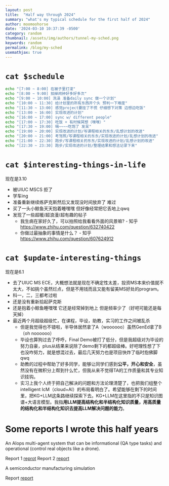 ```yaml
---
layout: post
title:  "Half way through 2024"
summary: "what's my typical schedule for the first half of 2024"
author: moomoohorse
date: '2024-03-10 10:37:39 -0500'
category: random
thumbnail: /assets/img/authors/tunnel-my-sched.png
keywords: random
permalink: /blog/my-sched
usemathjax: true
---
```


# `cat $schedule`


```bash
echo "[7:00 ~ 8:00] 在被子里打滚"
echo "[8:00 ~ 9:00] 拍掉闹钟好多好多次"
echo "[9:00 ~ 10:00] 洗澡 准备daily sync 做一个计划"
echo "[10:00 ~ 11:30] 给计划里的所有东西开个头 预判一下难度"
echo "[11:30 ~ 13:00] 感觉project要挂了不慌 仔细想下对策 边想边吃饭"
echo "[13:00 ~ 16:00] 实现改进的计划"
echo "[16:00 ~ 17:00] sync w/ different people"
echo "[17:00 ~ 17:30] 吃饭 + 有时候冥想（嘿嘿）"
echo "[17:30 ~ 19:00] 嗝~~~~吃饱了 发呆"
echo "[19:00 ~ 20:00] 实现改进的计划/写课程相关的东东/乱想计划的改进"
echo "[20:00 ~ 21:00] 考驾照/写课程相关的东东/实现改进的计划/乱想计划的改进"
echo "[21:00 ~ 22:30] 跑步/写课程相关的东东/实现改进的计划/乱想计划的改进"
echo "[22:30 ~ 23:30] 跑步/实现改进的计划/整理结果和想法记录下来"
```


# `cat $interesting-things-in-life`
现在是3.10
* 被UIUC MSCS 拒了 
* 学车ing
* 准备重新继续练萨克斯然后又发现没时间放弃了 难过
* 买了一头小鲸鱼天天抱着睡嘿嘿 但好像经常把它丢地上qwq
* 发现了一些超暖/超浪漫/超有趣的帖子 
    * 我生病在家好久了，可以拍照给我看看外面的风景嘛? - 知乎 https://www.zhihu.com/question/632740422
    * 你做过最抽象的事情是什么？ - 知乎 https://www.zhihu.com/question/607624912

# `cat $update-interesting-things`
现在是6.1
* 去了UIUC MS ECE，大概想法就是现在不确定性太差，投资MS本来价值就不太大，不如挑个虽然烂点，但是不用钱而且又能有留美MS好处的program。
* 科一，二，三都考过啦
* 还是没有重新拾起萨克斯
* 还是抱着小鲸鱼睡嘿嘿 它还是经常掉到地上 但是频率少了（好吧可能还是每天掉）
* 最近两个月超级超级忙，在课程，毕设，助教，实习的工作之间被乱杀
    * 但是我觉得也不错啦，半导体居然拿了A（woooooo）虽然GenEd拿了B（oh noooooo）
    * 毕设也算狗过去了呼呼，Final Demo被打了低分，但是我超级对为毕设的努力自豪，plus从结果来说除了demo剩下的都超级棒。好吧理性想了下也没咋努力，就是想混过去，最后几天努力也是项目快炸了临时抱佛脚qwq
    * 助教的过程中帮助了好多同学，能够让同学们感到**公平，开心和安全**，虽然没有在微积分上帮到什么忙，但我从来不觉得TA的工作质量和其专业知识挂钩。
    * 实习上我个人终于把自己解决的问题和方法论理清楚了，也把我们组整个intelligent IcM（cloud+AI）的布局看明白了。希望能够在剩下的时间里，把KG+LLM这条路继续探索下去。KG+LLM在这里指的不只是知识图谱+大语言模型。我指**用LLM提高结构化和半结构化知识质量，用高质量的结构化和半结构化知识去提高LLM解决问题的能力**。

# Some reports I wrote this half years

An AIops multi-agent system that can be informational (QA type tasks) and operational (control real objects like a drone).

Report 1 [reprot](<../assets/slides/445_final_Report.pdf>)
Report 2 [report](<../assets/slides/445_Individual_Report.pdf>)

A semiconductor manufacturing simulation

Report [report](<../assets/slides/340_Report.pdf>)
